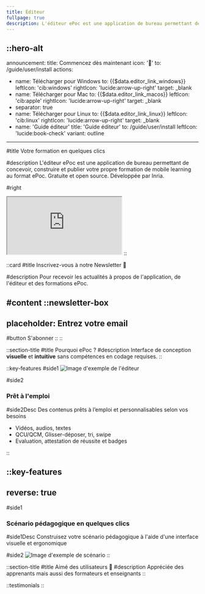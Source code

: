 ```yaml
---
title: Éditeur
fullpage: true
description: L'éditeur ePoc est une application de bureau permettant de concevoir, construire et publier votre propre formation de mobile learning au format ePoc. Gratuite et open source. Développée par Inria.
---
```


::hero-alt
---
announcement:
  title: Commencez dès maintenant
  icon: '🚀'
  to: /guide/user/install
actions:
- name: Télécharger pour Windows
  to: {{$data.editor_link_windows}}
  leftIcon: 'cib:windows'
  rightIcon: 'lucide:arrow-up-right'
  target: _blank
- name: Télécharger pour Mac
  to: {{$data.editor_link_macos}}
  leftIcon: 'cib:apple'
  rightIcon: 'lucide:arrow-up-right'
  target: _blank
- separator: true
- name: Télécharger pour Linux
  to: {{$data.editor_link_linux}}
  leftIcon: 'cib:linux'
  rightIcon: 'lucide:arrow-up-right'
  target: _blank
- name: 'Guide éditeur'
  title: 'Guide éditeur'
  to: /guide/user/install
  leftIcon: 'lucide:book-check'
  variant: outline
---

#title
Votre formation en quelques clics

#description
L'éditeur ePoc est une application de bureau permettant de concevoir, construire et publier votre propre formation de mobile learning au format ePoc. Gratuite et open source. Développée par Inria.

#right
<iframe class="shadow-xl outline-none w-full aspect-video" src="https://www.youtube.com/embed/86lbMmM03FU?modestbranding=1&amp;autohide=1&amp;rel=0&amp;showinfo=0" title="YouTube video player" allowfullscreen=""></iframe>
::

::card
#title
Inscrivez-vous à notre Newsletter 💌

#description
Pour recevoir les actualités à propos de l'application, de l'éditeur et des formations ePoc.

#content
::newsletter-box
---
placeholder: Entrez votre email
---
#button
S'abonner
::
::

::section-title
#title
Pourquoi ePoc ?
#description
Interface de conception **visuelle** et **intuitive** sans compétences en codage requises.
::

::key-features
#side1
![Image d'exemple de l'éditeur](/images/editeur-video.png)

#side2
### Prêt à l'emploi

#side2Desc
Des contenus prêts à l’emploi et personnalisables selon vos besoins

- Vidéos, audios, textes
- QCU/QCM, Glisser-déposer, tri, swipe
- Evaluation, attestation de réussite et badges

::

::key-features
---
reverse: true
---
#side1
### Scénario pédagogique en quelques clics

#side1Desc
Construisez votre scénario pédagogique à l'aide d'une interface visuelle et ergonomique

#side2
![Image d'exemple de scénario](/images/editeur-scenario.png)
::

::section-title
#title
Aimé des utilisateurs 🤩
#description
Appréciée des apprenants mais aussi des formateurs et enseignants
::

::testimonials
::